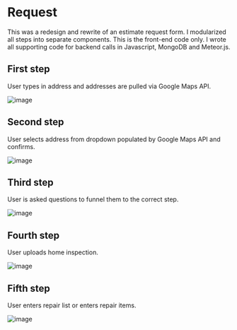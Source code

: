 # Request

This was a redesign and rewrite of an estimate request form.  I modularized all steps into separate components.  This is the front-end code only.  I wrote all supporting code for backend calls in Javascript, MongoDB and Meteor.js.

## First step

User types in address and addresses are pulled via Google Maps API.

![image](https://user-images.githubusercontent.com/6377577/77600697-03477b00-6edf-11ea-824e-2de292ad7705.png)

## Second step

User selects address from dropdown populated by Google Maps API and confirms.

![image](https://user-images.githubusercontent.com/6377577/77600814-54f00580-6edf-11ea-9a9a-d0f8c0548fe8.png)

## Third step

User is asked questions to funnel them to the correct step.

![image](https://user-images.githubusercontent.com/6377577/77600930-b7e19c80-6edf-11ea-8eb9-66451e0d69ba.png)

## Fourth step

User uploads home inspection.

![image](https://user-images.githubusercontent.com/6377577/77601715-e06a9600-6ee1-11ea-9ce8-fc11418b4f77.png)

## Fifth step

User enters repair list or enters repair items.

![image](https://user-images.githubusercontent.com/6377577/77601797-20317d80-6ee2-11ea-9e89-16ad47e7855b.png)
